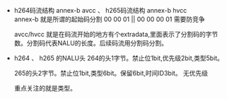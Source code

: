 - h264码流结构 annex-b avcc 、 h265码流结构 annex-b hvcc    
  annex-b 就是所谓的起始码分割 00 00 01 || 00 00 00 01 需要防竞争
  
  avcc/hvcc 就是在码流开始的地方有个extradata,里面表示了分割码的字节数。分割码代表NALU的长度。后续码流用分割码分割。

- h264 、 h265 的NALU头 
  264的头1字节。禁止位1bit,优先级2bit,类型5bit。

  265的头2字节。禁止位1bit,类型6bit。保留6bit,时间ID3bit。 无优先级
  
  重点关注的就是类型。